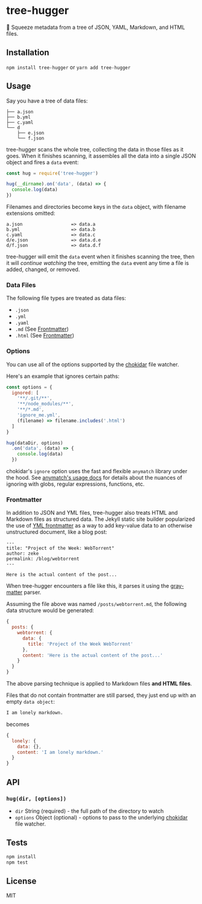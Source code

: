 # tree-hugger 

🌳 Squeeze metadata from a tree of JSON, YAML, Markdown, and HTML files.

## Installation

`npm install tree-hugger` or `yarn add tree-hugger`

## Usage

Say you have a tree of data files:

```
├── a.json
├── b.yml
├── c.yaml
└── d
    ├── e.json
    └── f.json
```

tree-hugger scans the whole tree, collecting the data in those files as it goes. When it 
finishes scanning, it assembles all the data into a single JSON object and 
fires a `data` event:

```js
const hug = require('tree-hugger')

hug(__dirname).on('data', (data) => {
  console.log(data)
})
```

Filenames and directories become keys in the `data` object, with filename extensions omitted:

```
a.json                  => data.a
b.yml                   => data.b
c.yaml                  => data.c
d/e.json                => data.d.e
d/f.json                => data.d.f
```

tree-hugger will emit the `data` event when it finishes scanning the tree,
then it will _continue watching_ the tree, emitting the `data` event
any time a file is added, changed, or removed.

### Data Files

The following file types are treated as data files:

- `.json`
- `.yml`
- `.yaml`
- `.md` (See [Frontmatter](#frontmatter))
- `.html`  (See [Frontmatter](#frontmatter))

### Options

You can use all of the options supported by the 
[chokidar](https://github.com/paulmillr/chokidar#api) file watcher. 

Here's an example that ignores certain paths:

```js
const options = {
  ignored: [
    '**/.git/**',
    '**/node_modules/**',
    '**/*.md',
    'ignore_me.yml',
    (filename) => filename.includes('.html')
  ]
}

hug(dataDir, options)
  .on('data', (data) => {
    console.log(data)
  })
```

chokidar's `ignore` option uses the fast and flexible `anymatch` library under the hood.
See [anymatch's usage docs](https://github.com/es128/anymatch#usage) for details about 
the nuances of ignoring with globs, regular expressions, functions, etc.

### Frontmatter

In addition to JSON and YML files, tree-hugger also treats HTML and Markdown files 
as structured data. The Jekyll static site builder popularized
the use of [YML frontmatter](http://jekyllrb.com/docs/frontmatter/) as a way to add 
key-value data to an otherwise unstructured document, like a blog post:

```
---
title: "Project of the Week: WebTorrent"
author: zeke
permalink: /blog/webtorrent
---

Here is the actual content of the post...
```

When tree-hugger encounters a file like this, it parses it using the 
[gray-matter](https://github.com/jonschlinkert/gray-matter) parser.

Assuming the file above was named `/posts/webtorrent.md`, the following data structure
would be generated:

```js
{
  posts: {
    webtorrent: {
      data: {
        title: 'Project of the Week WebTorrent'
      },
      content: 'Here is the actual content of the post...'
    }
  }
}
```

The above parsing technique is applied to Markdown files **and HTML files**.

Files that do not contain frontmatter are still parsed, they just
end up with an empty `data object`:


```md
I am lonely markdown.
```

becomes

```js
{
  lonely: {
    data: {},
    content: 'I am lonely markdown.'
  }
}
```


## API

### `hug(dir, [options])`

- `dir` String (required) - the full path of the directory to watch
- `options` Object (optional) - options to pass to the underlying [chokidar](https://github.com/paulmillr/chokidar) file watcher.

## Tests

```sh
npm install
npm test
```

## License

MIT
